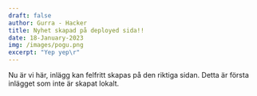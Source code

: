 ```yaml
---
draft: false
author: Gurra - Hacker
title: Nyhet skapad på deployed sida!!
date: 18-January-2023
img: /images/pogu.png
excerpt: "Yep yep\r"
---
```

Nu är vi här, inlägg kan felfritt skapas på den riktiga sidan. Detta är första inlägget som inte är skapat lokalt.
